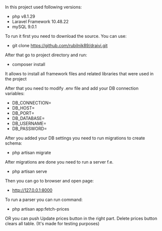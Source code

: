 In this project used following versions:
- php v8.1.29
- Laravel Framework 10.48.22
- mySQL 9.0.1

To run it first you need to download the source. You can use:
- git clone https://github.com/rubilnik89/draivi.git

After that go to project directory and run:
- composer install

It allows to install all framework files and related libraries that were used in the project

After that you need to modify .env file and add your DB connection variables:
- DB_CONNECTION=
- DB_HOST=
- DB_PORT=
- DB_DATABASE=
- DB_USERNAME=
- DB_PASSWORD=

After you added your DB settings you need to run migrations to create schema:

- php artisan migrate

After migrations are done you need to run a server f.e.
- php artisan serve

Then you can go to browser and open page:
- http://127.0.0.1:8000

To run a parser you can run command:
- php artisan app:fetch-prices

OR you can push Update prices button in the right part.
Delete prices button clears all table. (It's made for testing purposes)

